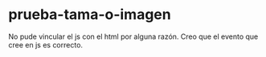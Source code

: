 # prueba-tama-o-imagen

No pude vincular el js con el html por alguna razón. Creo que el evento que cree en js es correcto.

